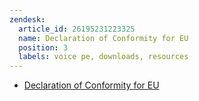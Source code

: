 ```yaml
---
zendesk:
  article_id: 26195231223325
  name: Declaration of Conformity for EU
  position: 3
  labels: voice pe, downloads, resources
---
```


- [Declaration of Conformity for EU](/static/docs/voice/ha_voice_preview_edition_doc_eu.pdf)
